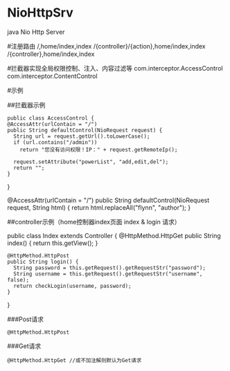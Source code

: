 # NioHttpSrv
java Nio Http Server

#注册路由
	<!--Route路由设置-->
  <ROUTE>
    /,home/index,index
    /{controller}/{action},home/index,index
    /{controller},home/index,index
  </ROUTE>

#拦截器实现全局权限控制、注入、内容过滤等
	com.interceptor.AccessControl
  com.interceptor.ContentControl

#示例

##拦截器示例

	public class AccessControl {
    @AccessAttr(urlContain = "/")
    public String defaultControl(NioRequest request) {
      String url = request.getUrl().toLowerCase();
      if (url.contains("/admin"))
        return "您没有访问权限！IP：" + request.getRemoteIp();

      request.setAttribute("powerList", "add,edit,del");
      return "";
    }
  }
  
  @AccessAttr(urlContain = "/")
  public String defaultControl(NioRequest request, String html) {
    return html.replaceAll("flynn", "author");
  }

##controller示例（home控制器index页面 index & login 请求）

  public class Index extends Controller {
    @HttpMethod.HttpGet
    public String index() {
        return this.getView();
    }

    @HttpMethod.HttpPost
    public String login() {
      String password = this.getRequest().getRequestStr("password");
      String username = this.getRequest().getRequestStr("username", false);
      return checkLogin(username, password);
    }
  }

###Post请求

	@HttpMethod.HttpPost

###Get请求

	@HttpMethod.HttpGet //或不加注解则默认为Get请求
